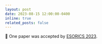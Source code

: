 ```yaml
---
layout: post
date: 2023-08-15 12:00:00-0400
inline: true
related_posts: false
---
```


🎉 One paper was accepted by <a href="https://www.esorics2023.org/">ESORICS 2023</a>.
